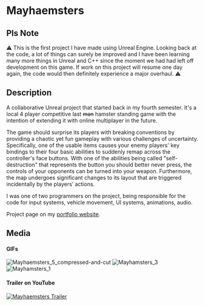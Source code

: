 # Mayhaemsters

## Pls Note

:warning: This is the first project I have made using Unreal Engine. Looking back at the code, a lot of things can surely be improved and I have been learning many more things in Unreal and C++ since the moment we had had left off development on this game. If work on this project will resume one day again, the code would then definitely experience a major overhaul. :warning:

## Description

A collaborative Unreal project that started back in my fourth semester. It's a local 4 player competitive last <s>man</s> hamster standing game with the intention of extending it with online multiplayer in the future. 

The game should surprise its players with breaking conventions by providing a chaotic yet fun gameplay with various challenges of uncertainty. Specifically, one of the usable items causes your enemy players' key bindings to their four basic abilities to suddenly remap across the controller's face buttons. With one of the abilities being called "self-destruction" that represents the button you should better never press, the controls of your opponents can be turned into your weapon. Furthermore, the map undergoes significant changes to its layout that are triggered incidentally by the players’ actions.

I was one of two programmers on the project, being responsible for the code for input systems, vehicle movement, UI systems, animations, audio. 

Project page on my <a href="https://michael-gebhart.com/projects/Mayhaemsters.html">portfolio website</a>.

## Media 

#### GIFs
![Mayhaemsters_5_compressed-and-cut](https://user-images.githubusercontent.com/45672199/200559339-07e8290e-be8f-43a4-b665-39fbb72bdb70.gif)
![Mayhamsters_3](https://user-images.githubusercontent.com/45672199/200555313-f4361f01-30bf-4e5b-9035-9b62398573c7.gif)
![Mayhamsters_1](https://user-images.githubusercontent.com/45672199/200555300-69893c44-0f8b-452d-8c5b-0a34ae3678e0.gif)


#### Trailer on YouTube

[![Mayhaemsters Trailer](http://img.youtube.com/vi/kcvsO3s0WYQ/0.jpg)](http://www.youtube.com/watch?v=kcvsO3s0WYQ "YouTube:  Mayhaemsters - Survive The Mayhem! Trailer")

<!--
![grafik](https://user-images.githubusercontent.com/45672199/198703671-f08745b7-d686-451b-886c-665cd14d54a0.png)*/ -->

